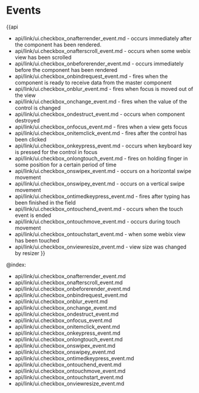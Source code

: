 Events
=======

{{api
- api/link/ui.checkbox_onafterrender_event.md - occurs immediately after the component has been rendered.
- api/link/ui.checkbox_onafterscroll_event.md - occurs when some webix view has been scrolled
- api/link/ui.checkbox_onbeforerender_event.md - occurs immediately before the component has been rendered
- api/link/ui.checkbox_onbindrequest_event.md - fires when the component is ready to receive data from the master component
- api/link/ui.checkbox_onblur_event.md - fires when focus is moved out of the view
- api/link/ui.checkbox_onchange_event.md - fires when the value of the control is changed
- api/link/ui.checkbox_ondestruct_event.md - occurs when component destroyed
- api/link/ui.checkbox_onfocus_event.md - fires when a view gets focus
- api/link/ui.checkbox_onitemclick_event.md - fires after the control has been clicked
- api/link/ui.checkbox_onkeypress_event.md - occurs when keyboard key is pressed for the control in focus
- api/link/ui.checkbox_onlongtouch_event.md - fires on holding finger in some position for a certain period of time
- api/link/ui.checkbox_onswipex_event.md - occurs on a horizontal swipe movement
- api/link/ui.checkbox_onswipey_event.md - occurs on a vertical swipe movement
- api/link/ui.checkbox_ontimedkeypress_event.md - fires after typing has been finished in the field
- api/link/ui.checkbox_ontouchend_event.md - occurs when the touch event is ended
- api/link/ui.checkbox_ontouchmove_event.md - occurs during touch movement
- api/link/ui.checkbox_ontouchstart_event.md - when some webix view has been touched
- api/link/ui.checkbox_onviewresize_event.md - view size was changed by resizer
}}

@index:
- api/link/ui.checkbox_onafterrender_event.md
- api/link/ui.checkbox_onafterscroll_event.md
- api/link/ui.checkbox_onbeforerender_event.md
- api/link/ui.checkbox_onbindrequest_event.md
- api/link/ui.checkbox_onblur_event.md
- api/link/ui.checkbox_onchange_event.md
- api/link/ui.checkbox_ondestruct_event.md
- api/link/ui.checkbox_onfocus_event.md
- api/link/ui.checkbox_onitemclick_event.md
- api/link/ui.checkbox_onkeypress_event.md
- api/link/ui.checkbox_onlongtouch_event.md
- api/link/ui.checkbox_onswipex_event.md
- api/link/ui.checkbox_onswipey_event.md
- api/link/ui.checkbox_ontimedkeypress_event.md
- api/link/ui.checkbox_ontouchend_event.md
- api/link/ui.checkbox_ontouchmove_event.md
- api/link/ui.checkbox_ontouchstart_event.md
- api/link/ui.checkbox_onviewresize_event.md


